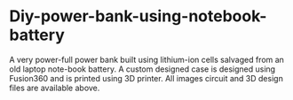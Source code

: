 # Diy-power-bank-using-notebook-battery
A very power-full power bank built using lithium-ion cells salvaged from an old laptop note-book battery. A custom designed case is designed using Fusion360 and is printed using 3D printer. All images circuit and 3D design files are available above.
